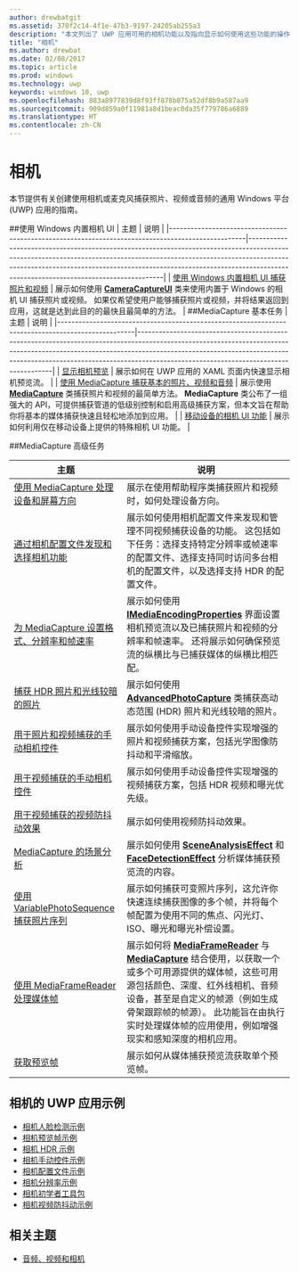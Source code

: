 ```yaml
---
author: drewbatgit
ms.assetid: 370f2c14-4f1e-47b3-9197-24205ab255a3
description: "本文列出了 UWP 应用可用的相机功能以及指向显示如何使用这些功能的操作方法文章的链接。"
title: "相机"
ms.author: drewbat
ms.date: 02/08/2017
ms.topic: article
ms.prod: windows
ms.technology: uwp
keywords: windows 10, uwp
ms.openlocfilehash: 883a8977839d8f93ff878b075a52df8b9a587aa9
ms.sourcegitcommit: 909d859a0f11981a8d1beac0da35f779786a6889
ms.translationtype: HT
ms.contentlocale: zh-CN
---
```

# <a name="camera"></a>相机

本节提供有关创建使用相机或麦克风捕获照片、视频或音频的通用 Windows 平台 (UWP) 应用的指南。

##<a name="use-the-windows-built-in-camera-ui"></a>使用 Windows 内置相机 UI
| 主题                                                                                             | 说明                                                                                                                                                                                                                                                                                    |
|---------------------------------------------------------------------------------------------------|------------------------------------------------------------------------------------------------------------------------------------------------------------------------------------------------------------------------------------------------------------------------------------------------|
| [使用 Windows 内置相机 UI 捕获照片和视频](capture-photos-and-video-with-cameracaptureui.md) | 展示如何使用 [**CameraCaptureUI**](https://msdn.microsoft.com/library/windows/apps/Windows.Media.Capture.CameraCaptureUI) 类来使用内置于 Windows 的相机 UI 捕获照片或视频。 如果仅希望使用户能够捕获照片或视频，并将结果返回到应用，这就是达到此目的的最快且最简单的方法。  |
##<a name="basic-mediacapture-tasks"></a>MediaCapture 基本任务
| 主题                                                                                             | 说明                                                                                                                                                                                                                                                                                    |
|---------------------------------------------------------------------------------------------------|------------------------------------------------------------------------------------------------------------------------------------------------------------------------------------------------------------------------------------------------------------------------------------------------|
| [显示相机预览](simple-camera-preview-access.md) | 展示如何在 UWP 应用的 XAML 页面内快速显示相机预览流。 |
| [使用 MediaCapture 捕获基本的照片、视频和音频](basic-photo-video-and-audio-capture-with-MediaCapture.md) | 展示使用 [**MediaCapture**](https://msdn.microsoft.com/library/windows/apps/Windows.Media.Capture.MediaCapture) 类捕获照片和视频的最简单方法。 **MediaCapture** 类公布了一组强大的 API，可提供捕获管道的低级别控制和启用高级捕获方案，但本文旨在帮助你将基本的媒体捕获快速且轻松地添加到应用。 |
| [移动设备的相机 UI 功能](camera-ui-features-for-mobile-devices.md) | 展示如何利用仅在移动设备上提供的特殊相机 UI 功能。  |
                                                                                                               
##<a name="advanced-mediacapture-tasks"></a>MediaCapture 高级任务   
                                                                                                               
| 主题                                                                                             | 说明                                                                                                                                                                                                                                                                                    |
|---------------------------------------------------------------------------------------------------|------------------------------------------------------------------------------------------------------------------------------------------------------------------------------------------------------------------------------------------------------------------------------------------------|
| [使用 MediaCapture 处理设备和屏幕方向](handle-device-orientation-with-mediacapture.md) | 展示在使用帮助程序类捕获照片和视频时，如何处理设备方向。 | 
| [通过相机配置文件发现和选择相机功能](camera-profiles.md) | 展示如何使用相机配置文件来发现和管理不同视频捕获设备的功能。 这包括如下任务：选择支持特定分辨率或帧速率的配置文件、选择支持同时访问多台相机的配置文件，以及选择支持 HDR 的配置文件。 |
| [为 MediaCapture 设置格式、分辨率和帧速率](set-media-encoding-properties.md) | 展示如何使用 [**IMediaEncodingProperties**](https://msdn.microsoft.com/library/windows/apps/hh701011) 界面设置相机预览流以及已捕获照片和视频的分辨率和帧速率。 还将展示如何确保预览流的纵横比与已捕获媒体的纵横比相匹配。 |
| [捕获 HDR 照片和光线较暗的照片](high-dynamic-range-hdr-photo-capture.md) | 展示如何使用 [**AdvancedPhotoCapture**](https://msdn.microsoft.com/library/windows/apps/Windows.Media.Capture.AdvancedPhotoCapture) 类捕获高动态范围 (HDR) 照片和光线较暗的照片。 |
| [用于照片和视频捕获的手动相机控件](capture-device-controls-for-photo-and-video-capture.md) | 展示如何使用手动设备控件实现增强的照片和视频捕获方案，包括光学图像防抖动和平滑缩放。 |
| [用于视频捕获的手动相机控件](capture-device-controls-for-video-capture.md) | 展示如何使用手动设备控件实现增强的视频捕获方案，包括 HDR 视频和曝光优先级。  |
| [用于视频捕获的视频防抖动效果](effects-for-video-capture.md) | 展示如何使用视频防抖动效果。  |
| [MediaCapture 的场景分析](scene-analysis-for-media-capture.md) | 展示如何使用 [**SceneAnalysisEffect**](https://msdn.microsoft.com/library/windows/apps/Windows.Media.Core.SceneAnalysisEffect) 和 [**FaceDetectionEffect**](https://msdn.microsoft.com/library/windows/apps/Windows.Media.Core.FaceDetectionEffect) 分析媒体捕获预览流的内容。  |
| [使用 VariablePhotoSequence 捕获照片序列](variable-photo-sequence.md) | 展示如何捕获可变照片序列，这允许你快速连续捕获图像的多个帧，并将每个帧配置为使用不同的焦点、闪光灯、ISO、曝光和曝光补偿设置。  |
| [使用 MediaFrameReader 处理媒体帧](process-media-frames-with-mediaframereader.md) | 展示如何将 [**MediaFrameReader**](https://msdn.microsoft.com/library/windows/apps/Windows.Media.Capture.Frames.MediaFrameReader) 与 [**MediaCapture**](https://msdn.microsoft.com/library/windows/apps/Windows.Media.Capture.MediaCapture) 结合使用，以获取一个或多个可用源提供的媒体帧，这些可用源包括颜色、深度、红外线相机、音频设备，甚至是自定义的帧源（例如生成骨架跟踪帧的帧源）。 此功能旨在由执行实时处理媒体帧的应用使用，例如增强现实和感知深度的相机应用。  |
| [获取预览帧](get-a-preview-frame.md) | 展示如何从媒体捕获预览流获取单个预览帧。  |                                                                                                   


## <a name="uwp-app-samples-for-camera"></a>相机的 UWP 应用示例

* [相机人脸检测示例](http://go.microsoft.com/fwlink/p/?LinkID=619486&clcid=0x409)
* [相机预览帧示例](http://go.microsoft.com/fwlink/p/?LinkID=620516&clcid=0x409)
* [相机 HDR 示例](http://go.microsoft.com/fwlink/p/?LinkID=620517&clcid=0x409)
* [相机手动控件示例](http://go.microsoft.com/fwlink/p/?LinkID=627611&clcid=0x409)
* [相机配置文件示例](http://go.microsoft.com/fwlink/p/?LinkID=620518&clcid=0x409)
* [相机分辨率示例](http://go.microsoft.com/fwlink/p/?LinkID=624252&clcid=0x409)
* [相机初学者工具包](http://go.microsoft.com/fwlink/p/?LinkID=619479&clcid=0x409)
* [相机视频防抖动示例](http://go.microsoft.com/fwlink/p/?LinkID=620519&clcid=0x409)

## <a name="related-topics"></a>相关主题

* [音频、视频和相机](index.md)
 

 




